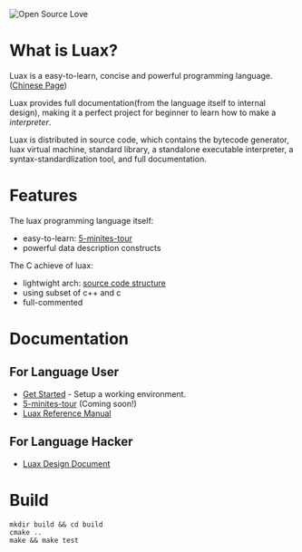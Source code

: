 ![Open Source Love](https://badges.frapsoft.com/os/mit/mit.svg?v=102)

# What is Luax?

 Luax is a easy-to-learn, concise and powerful programming language. ([Chinese Page](./doc/doc-zh/README.md))

 Luax provides full documentation(from the language itself to internal design), making it a perfect project for beginner to learn how to make a *interpreter*.

 Luax is distributed in source code, which contains the bytecode generator, luax virtual machine, standard library, a standalone executable interpreter, a syntax-standardlization tool, and full documentation.


# Features

The luax programming language itself:
 + easy-to-learn: [5-minites-tour](./doc/5-minites-tour.md)
 + powerful data description constructs

The C achieve of luax:
 + lightwight arch: [source code structure](./doc/source_code_structure.md)
 + using subset of c++ and c
 + full-commented


# Documentation

## For Language User

 + [Get Started](./doc/get-started.md) - Setup a working environment.
 + [5-minites-tour](./doc/5-minites-tour.md) (Coming soon!)
 + [Luax Reference Manual](./doc/luax_reference_manual.md)

## For Language Hacker

 + [Luax Design Document](./doc/luax_design_document.md)


# Build

```shell
mkdir build && cd build
cmake ..
make && make test
```

